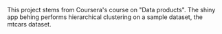 This project stems from Coursera's course on "Data products".
The shiny app behing performs hierarchical clustering on a sample dataset, the mtcars dataset.
